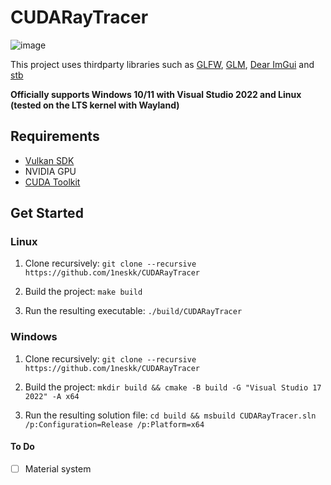 # CUDARayTracer

![image](https://github.com/1neskk/CUDARayTracer/assets/113075816/848d0f6f-6f14-4836-822f-560e018a7e3f)

This project uses thirdparty libraries such as [GLFW](https://github.com/glfw/glfw), [GLM](https://github.com/g-truc/glm), [Dear ImGui](https://github.com/ocornut/imgui) and [stb](https://github.com/nothings/stb)

**Officially supports Windows 10/11 with Visual Studio 2022 and Linux (tested on the LTS kernel with Wayland)**

## Requirements
- [Vulkan SDK](https://vulkan.lunarg.com/)
- NVIDIA GPU
- [CUDA Toolkit](https://developer.nvidia.com/cuda-toolkit)

## Get Started

### Linux

1. Clone recursively: `git clone --recursive https://github.com/1neskk/CUDARayTracer`

2. Build the project: `make build`

3. Run the resulting executable: `./build/CUDARayTracer`

### Windows

1. Clone recursively: `git clone --recursive https://github.com/1neskk/CUDARayTracer`

2. Build the project: `mkdir build && cmake -B build -G "Visual Studio 17 2022" -A x64 `

3. Run the resulting solution file: `cd build && msbuild CUDARayTracer.sln /p:Configuration=Release /p:Platform=x64`

#### To Do
- [ ] Material system
